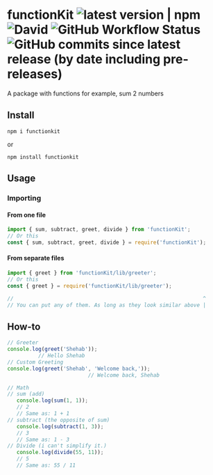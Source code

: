 # functionKit ![latest version | npm](https://flat.badgen.net/npm/v/functionkit?icon=npm) ![David](https://img.shields.io/david/dev/shahoob/functionkit?style=flat-square) ![GitHub Workflow Status](https://img.shields.io/github/workflow/status/shahoob/functionKit/Node.js%20Workflow?logo=github&style=flat-square) ![GitHub commits since latest release (by date including pre-releases)](https://img.shields.io/github/commits-since/shahoob/functionKit/latest/master?include_prereleases&style=flat-square)
 A package with functions for example, sum 2 numbers

 ## Install
 ```
 npm i functionkit
 ```
 or
 ```
 npm install functionkit
 ```
 ## Usage

 ### Importing

 #### From one file
 ```javascript
 import { sum, subtract, greet, divide } from 'functionKit';
 // Or this
 const { sum, subtract, greet, divide } = require('functionKit');
 ```
 #### From separate files
 ```javascript
 import { greet } from 'functionKit/lib/greeter';
 // Or this
 const { greet } = require('functionKit/lib/greeter');

 //                                                             ^
 // You can put any of them. As long as they look similar above |
 ```
 ## How-to
 ```javascript
 // Greeter
 console.log(greet('Shehab'));
           // Hello Shehab
 // Custom Greeting
 console.log(greet('Shehab', 'Welcome back,'));
                           // Welcome back, Shehab

// Math
 // sum (add)
    console.log(sum(1, 1));
    // 2
    // Same as: 1 + 1
 // subtract (the opposite of sum)
    console.log(subtract(1, 3));
    // 3
    // Same as: 1 - 3
 // Divide (i can't simplify it.)
    console.log(divide(55, 11));
    // 5
    // Same as: 55 / 11
 ```
